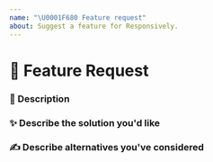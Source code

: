 ```yaml
---
name: "\U0001F680 Feature request"
about: Suggest a feature for Responsively.
---
```


# 🚀 Feature Request

### 📝 Description

<!-- A clear and concise description of the problem or missing capability. -->

### ✨ Describe the solution you'd like

<!-- If you have a solution in mind, please describe it. -->

### ✍️ Describe alternatives you've considered

<!-- Have you considered any alternative solutions or workarounds? -->
